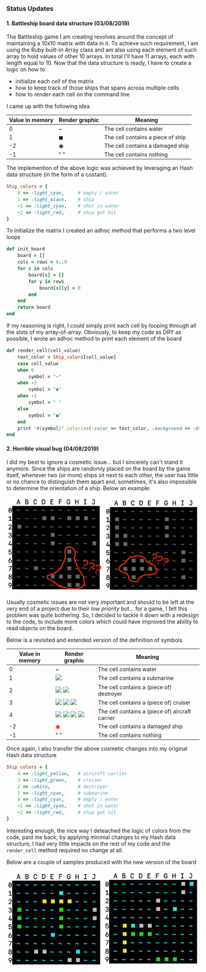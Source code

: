 ### Status Updates ###

#### 1. Battleship board data structure (03/08/2019) ####

The Battleship game I am creating revolves around the concept of maintaining a 10x10 matrix with data in it. To achieve such requirement, I am using the Ruby built-in Array class and am also using each element of such array to hold values of other 10 arrays. In total I'll have 11 arrays, each with length equal to 10.
Now that the data structure is ready, I have to create a logic on how to
 * initialize each *cell* of the matrix
 * how to keep track of those ships that spans across multiple cells
 * how to *render* each cell on the command line

I came up with the following idea

Value in memory | Render graphic | Meaning
------------ | ------------- | -------------
0 | ~ | The cell contains water
1 | ◼ | The cell contains a piece of ship
-2 | ◉ | The cell contains a damaged ship
-1 | " " | The cell contains nothing

The implemention of the above logic was achieved by leveraging an Hash data structure (in the form of a costant).

```Ruby
Ship_colors = {
    0 => :light_cyan,     # empty / water
    1 => :light_black,    # ship
    -1 => :light_cyan,    # shot in water
    -2 => :light_red,     # ship got hit
}
```

To initialize the matrix I created an adhoc method that performs a two level loops

```ruby
def init_board
    board = []
    cols = rows = 0..9
    for x in cols
        board[x] = []
        for y in rows
            board[x][y] = 0
        end
    end
    return board
end
```

If my reasoning is right, I could simply print each cell by looping through all the slots of my array-of-array. Obviously, to keep my code as DRY as possible, I wrote an adhoc method to print each element of the board

```Ruby
def render_cell(cell_value)
    text_color = Ship_colors[cell_value]
    case cell_value
    when 0
        symbol = "~"
    when -2
        symbol = "◉"
    when -1 
        symbol = " "
    else
        symbol = "◼"
    end
    print "#{symbol}".colorize(:color => text_color, :background => :black)
end
```

#### 2. Horrible visual bug (04/08/2019) ####

I did my best to ignore a cosmetic issue... but I sincerely can't stand it anymore.
Since the ships are randomly placed on the board by the game itself, whenever two (or more) ships sit next to each other, the user has little or no chance to distinguish them apart and, sometimes, it's also impossible to determine the orientation of a ship.
Below an example:

<img src="01_board_render.png" alt="Cosmetic issue" width="250"/> <img src="02_board_render.png" alt="Cosmetic issue" width="250"/>

Usually cosmetic issues are not very important and should to be left at the very end of a project due to their *low priority* but... for a game, I felt this problem was quite bothering. So, I decided to tackle it down with a redesign to the code, to include more colors which could have improved the ability to read objects on the board.

Below is a revisited and extended version of the definition of symbols

Value in memory | Render graphic | Meaning
------------ | ------------- | -------------
0 | <span style='color:blue'>~</span> | The cell contains water
1 | <img src="https://placehold.it/10/00FFFF/000000?text=+"/> | The cell contains a submarine
2 | <img src="https://placehold.it/10/C2D6D6/000000?text=+"/> <img src="https://placehold.it/10/C2D6D6/000000?text=+"/> | The cell contains a (piece of) destroyer
3 | <img src="https://placehold.it/10/00FF00/000000?text=+"/> <img src="https://placehold.it/10/00FF00/000000?text=+"/> <img src="https://placehold.it/10/00FF00/000000?text=+"/> | The cell contains a (piece of) cruiser
4 | <img src="https://placehold.it/10/FFFF00/000000?text=+"/> <img src="https://placehold.it/10/FFFF00/000000?text=+"/> <img src="https://placehold.it/10/FFFF00/000000?text=+"/> <img src="https://placehold.it/10/FFFF00/000000?text=+"/> | The cell contains a (piece of) aircraft carrier
-2 | <span style='color:red'>◉</span> | The cell contains a damaged ship
-1 | " " | The cell contains nothing

Once again, I also transfer the above cosmetic changes into my original Hash data structure

```Ruby
Ship_colors = {
    4 => :light_yellow,   # aircraft carrier
    3 => :light_green,    # cruiser
    2 => :white,          # destroyer
    1 => :light_cyan,     # submarine
    0 => :light_cyan,     # empty / water
    -1 => :light_cyan,    # shot in water
    -2 => :light_red,     # ship got hit
}
```

Interesting enough, the nice way I deteached the logic of colors from the code, paid me back; by applying minimal changes to my Hash data structure, I had very little impacts on the rest of my code and the `render_cell` method required no change at all.

Below are a couple of samples produced with the new version of the board

<img src="04_board_render.png" alt="Cosmetic issue" width="250"/> <img src="05_board_render.png" alt="Cosmetic issue" width="250"/>